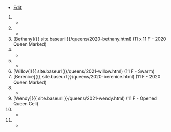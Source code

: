 * [Edit](https://github.com/joejcollins/rhapsody-angel/edit/master/_includes/apiary.md)

1. -
1. -
1. [Bethany]({{ site.baseurl }}/queens/2020-bethany.html) (11 x 11 F - 2020 Queen Marked)
1. -
1. -
1. [Willow]({{ site.baseurl }}/queens/2021-willow.html) (11 F - Swarm)
1. [Berenice]({{ site.baseurl }}/queens/2020-berenice.html) (11 F - 2020 Queen Marked)
1. -
1. [Wendy]({{ site.baseurl }}/queens/2021-wendy.html) (11 F - Opened Queen Cell)
1. -
1. -


